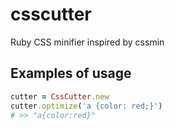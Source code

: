 # csscutter
Ruby CSS minifier inspired by cssmin

## Examples of usage
```ruby
cutter = CssCutter.new
cutter.optimize('a {color: red;}')
# >> "a{color:red}"
```